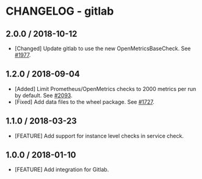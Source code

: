 # CHANGELOG - gitlab

## 2.0.0 / 2018-10-12

* [Changed] Update gitlab to use the new OpenMetricsBaseCheck. See [#1977](https://github.com/DataDog/integrations-core/pull/1977).

## 1.2.0 / 2018-09-04

* [Added] Limit Prometheus/OpenMetrics checks to 2000 metrics per run by default. See [#2093](https://github.com/DataDog/integrations-core/pull/2093).
* [Fixed] Add data files to the wheel package. See [#1727](https://github.com/DataDog/integrations-core/pull/1727).

## 1.1.0 / 2018-03-23

* [FEATURE] Add support for instance level checks in service check.

## 1.0.0 / 2018-01-10

* [FEATURE] Add integration for Gitlab.
